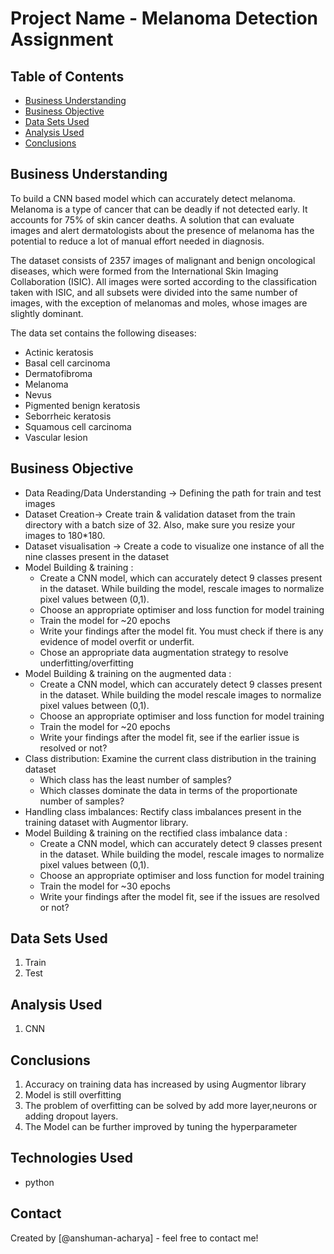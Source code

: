 # Project Name - Melanoma Detection Assignment

## Table of Contents
* [Business Understanding](#Business_Understanding)
* [Business Objective](#Business_Objective)
* [Data Sets Used](#Data_Sets_Used)
* [Analysis Used](#analysis_used)
* [Conclusions](#conclusions)


## Business Understanding

To build a CNN based model which can accurately detect melanoma. Melanoma is a type of cancer that can be deadly if not detected early. It accounts for 75% of skin cancer deaths. A solution that can evaluate images and alert dermatologists about the presence of melanoma has the potential to reduce a lot of manual effort needed in diagnosis.

The dataset consists of 2357 images of malignant and benign oncological diseases, which were formed from the International Skin Imaging Collaboration (ISIC). All images were sorted according to the classification taken with ISIC, and all subsets were divided into the same number of images, with the exception of melanomas and moles, whose images are slightly dominant.


The data set contains the following diseases:

* Actinic keratosis
* Basal cell carcinoma
* Dermatofibroma
* Melanoma
* Nevus
* Pigmented benign keratosis
* Seborrheic keratosis
* Squamous cell carcinoma
* Vascular lesion

## Business Objective

* Data Reading/Data Understanding → Defining the path for train and test images 
* Dataset Creation→ Create train & validation dataset from the train directory with a batch size of 32. Also, make sure you resize your images to 180*180.
* Dataset visualisation → Create a code to visualize one instance of all the nine classes present in the dataset 
* Model Building & training : 
    - Create a CNN model, which can accurately detect 9 classes present in the dataset. While building the model, rescale images to normalize pixel values between (0,1).
    - Choose an appropriate optimiser and loss function for model training
    - Train the model for ~20 epochs
    - Write your findings after the model fit. You must check if there is any evidence of model overfit or underfit.
    - Chose an appropriate data augmentation strategy to resolve underfitting/overfitting 
* Model Building & training on the augmented data :
    - Create a CNN model, which can accurately detect 9 classes present in the dataset. While building the model rescale images to normalize pixel values between (0,1).
    - Choose an appropriate optimiser and loss function for model training
    - Train the model for ~20 epochs
    - Write your findings after the model fit, see if the earlier issue is resolved or not?
* Class distribution: Examine the current class distribution in the training dataset 
    - Which class has the least number of samples?
    - Which classes dominate the data in terms of the proportionate number of samples?
* Handling class imbalances: Rectify class imbalances present in the training dataset with Augmentor library.
* Model Building & training on the rectified class imbalance data :
    - Create a CNN model, which can accurately detect 9 classes present in the dataset. While building the model, rescale images to normalize pixel values between (0,1).
    - Choose an appropriate optimiser and loss function for model training
    - Train the model for ~30 epochs
    - Write your findings after the model fit, see if the issues are resolved or not?

## Data Sets Used

1. Train
2. Test

## Analysis Used

1. CNN

## Conclusions

1. Accuracy on training data has increased by using Augmentor library
2. Model is still overfitting
3. The problem of overfitting can be solved by add more layer,neurons or adding dropout layers.
4. The Model can be further improved by tuning the hyperparameter

## Technologies Used
- python

## Contact
Created by [@anshuman-acharya] - feel free to contact me!


<!-- Optional -->
<!-- ## License -->
<!-- This project is open source and available under the [... License](). -->

<!-- You don't have to include all sections - just the one's relevant to your project -->
